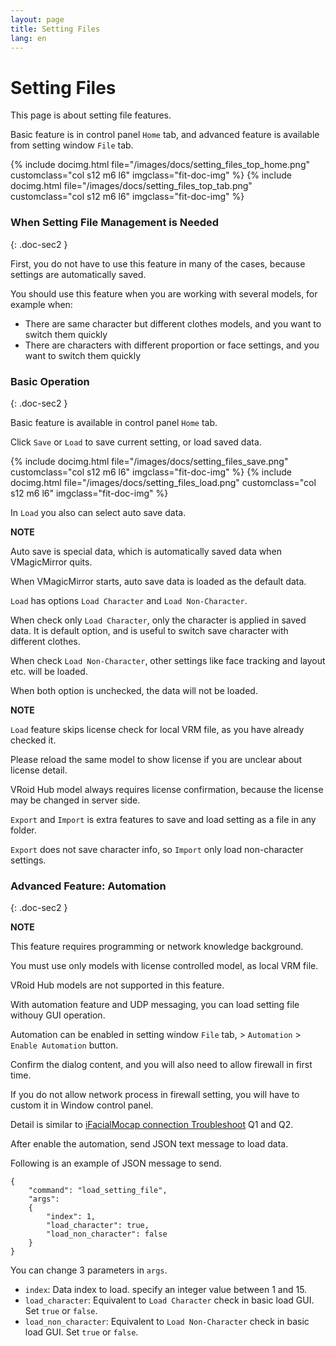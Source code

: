 ```yaml
---
layout: page
title: Setting Files
lang: en
---
```


# Setting Files

This page is about setting file features.

Basic feature is in control panel `Home` tab, and advanced feature is available from setting window `File` tab.

<div class="row">
{% include docimg.html file="/images/docs/setting_files_top_home.png" customclass="col s12 m6 l6" imgclass="fit-doc-img" %}
{% include docimg.html file="/images/docs/setting_files_top_tab.png" customclass="col s12 m6 l6" imgclass="fit-doc-img" %}
</div>

### When Setting File Management is Needed
{: .doc-sec2 }

First, you do not have to use this feature in many of the cases, because settings are automatically saved.

You should use this feature when you are working with several models, for example when:

<div class="doc-ul" markdown="1">

- There are same character but different clothes models, and you want to switch them quickly
- There are characters with different proportion or face settings, and you want to switch them quickly

</div>


### Basic Operation
{: .doc-sec2 }

Basic feature is available in control panel `Home` tab.

Click `Save` or `Load` to save current setting, or load saved data.

<div class="row">
{% include docimg.html file="/images/docs/setting_files_save.png" customclass="col s12 m6 l6" imgclass="fit-doc-img" %}
{% include docimg.html file="/images/docs/setting_files_load.png" customclass="col s12 m6 l6" imgclass="fit-doc-img" %}
</div>

In `Load` you also can select auto save data.

<div class="note-area" markdown="1">

**NOTE**

Auto save is special data, which is automatically saved data when VMagicMirror quits.

When VMagicMirror starts, auto save data is loaded as the default data.

</div>

`Load` has options `Load Character` and `Load Non-Character`.

When check only `Load Character`, only the character is applied in saved data. It is default option, and is useful to switch save character with different clothes.

When check `Load Non-Character`, other settings like face tracking and layout etc. will be loaded.

When both option is unchecked, the data will not be loaded.

<div class="note-area" markdown="1">

**NOTE**

`Load` feature skips license check for local VRM file, as you have already checked it.

Please reload the same model to show license if you are unclear about license detail.

VRoid Hub model always requires license confirmation, because the license may be changed in server side.

</div>

`Export` and `Import` is extra features to save and load setting as a file in any folder.

`Export` does not save character info, so `Import` only load non-character settings.


### Advanced Feature: Automation
{: .doc-sec2 }

<div class="note-area" markdown="1">

**NOTE**

This feature requires programming or network knowledge background.

You must use only models with license controlled model, as local VRM file.

VRoid Hub models are not supported in this feature.

</div>

With automation feature and UDP messaging, you can load setting file withouy GUI operation.

Automation can be enabled in setting window `File` tab, > `Automation` > `Enable Automation` button.

Confirm the dialog content, and you will also need to allow firewall in first time.

If you do not allow network process in firewall setting, you will have to custom it in Window control panel.

Detail is similar to [iFacialMocap connection Troubleshoot](./external_tracker_ifacialmocap#troubleshoot) Q1 and Q2.


After enable the automation, send JSON text message to load data.

Following is an example of JSON message to send.

```
{
    "command": "load_setting_file",
    "args": 
    {
        "index": 1,
        "load_character": true,
        "load_non_character": false
    }
}
```

You can change 3 parameters in `args`.

<div class="doc-ul" markdown="1">

- `index`: Data index to load. specify an integer value between 1 and 15.
- `load_character`: Equivalent to `Load Character` check in basic load GUI. Set `true` or `false`.
- `load_non_character`: Equivalent to `Load Non-Character` check in basic load GUI. Set `true` or `false`.

</div>

